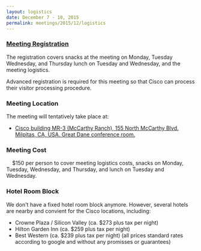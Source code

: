 ```yaml
---
layout: logistics
date: December 7 - 10, 2015
permalink: meetings/2015/12/logistics
---
```


### [Meeting Registration](tbd)

The registration covers snacks at the meeting on Monday, Tuesday Wednesday, and Thursday lunch on Tuesday and Wednesday, and the meeting logistics.

Advanced registration is required for this meeting so that Cisco can process their visitor processing procedure.

### Meeting Location

The meeting will tentatively take place at:

*   [Cisco building MR-3 (McCarthy Ranch), 155 North McCarthy Blvd. Milpitas, CA, USA. Great Dane conference room.](https://www.google.com/maps/embed?pb=!1m18!1m12!1m3!1d12673.262443392721!2d-121.93341717646358!3d37.4296482985981!2m3!1f0!2f0!3f0!3m2!1i1024!2i768!4f13.1!3m3!1m2!1s0x0000000000000000%3A0x29434aa4a14ef89e!2sCisco+SJ-McCarthy+Ranch+3!5e0!3m2!1sen!2sus!4v1445549128141)

### Meeting Cost

    $150 per person to cover meeting logistics costs, snacks on Monday, Tuesday, Wednesday, and Thursday, and lunch on Tuesday and Wednesday.  

### Hotel Room Block

We don't have a fixed hotel room block anymore. However, several hotels are nearby and convient for the Cisco locations, including:
*  Crowne Plaza / Silicon Valley (ca. $273 plus tax per night)
*  Hilton Garden Inn (ca. $259 plus tax per night)
*  Best Western (ca. $239 plus tax per night)
(all prices standard rates according to google and without any promisses or guarantees)
